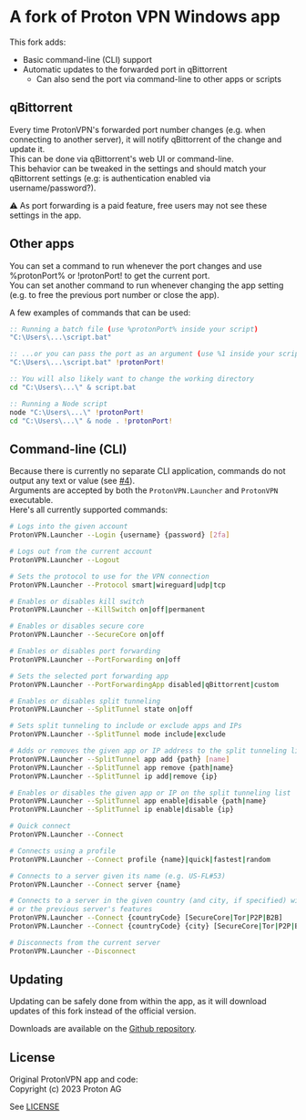 # A fork of Proton VPN Windows app

This fork adds:
- Basic command-line (CLI) support
- Automatic updates to the forwarded port in qBittorrent
  - Can also send the port via command-line to other apps or scripts

## qBittorrent

Every time ProtonVPN's forwarded port number changes (e.g. when connecting to another server), it will notify qBittorrent of the change and update it.  
This can be done via qBittorrent's web UI or command-line.  
This behavior can be tweaked in the settings and should match your qBittorrent settings (e.g: is authentication enabled via username/password?).

⚠️ As port forwarding is a paid feature, free users may not see these settings in the app.

## Other apps

You can set a command to run whenever the port changes and use %protonPort% or !protonPort! to get the current port.  
You can set another command to run whenever changing the app setting (e.g. to free the previous port number or close the app).

A few examples of commands that can be used:
```bat
:: Running a batch file (use %protonPort% inside your script)
"C:\Users\...\script.bat"

:: ...or you can pass the port as an argument (use %1 inside your script)
"C:\Users\...\script.bat" !protonPort!

:: You will also likely want to change the working directory
cd "C:\Users\...\" & script.bat

:: Running a Node script
node "C:\Users\...\" !protonPort!
cd "C:\Users\...\" & node . !protonPort!
```

## Command-line (CLI)

Because there is currently no separate CLI application, commands do not output any text or value (see [#4](https://github.com/ravesheep/ProtonVPN-windows/issues/4)).  
Arguments are accepted by both the `ProtonVPN.Launcher` and `ProtonVPN` executable.  
Here's all currently supported commands:

```sh
# Logs into the given account
ProtonVPN.Launcher --Login {username} {password} [2fa]

# Logs out from the current account
ProtonVPN.Launcher --Logout

# Sets the protocol to use for the VPN connection
ProtonVPN.Launcher --Protocol smart|wireguard|udp|tcp

# Enables or disables kill switch
ProtonVPN.Launcher --KillSwitch on|off|permanent

# Enables or disables secure core
ProtonVPN.Launcher --SecureCore on|off

# Enables or disables port forwarding
ProtonVPN.Launcher --PortForwarding on|off

# Sets the selected port forwarding app
ProtonVPN.Launcher --PortForwardingApp disabled|qBittorrent|custom

# Enables or disables split tunneling
ProtonVPN.Launcher --SplitTunnel state on|off

# Sets split tunneling to include or exclude apps and IPs
ProtonVPN.Launcher --SplitTunnel mode include|exclude

# Adds or removes the given app or IP address to the split tunneling list
ProtonVPN.Launcher --SplitTunnel app add {path} [name]
ProtonVPN.Launcher --SplitTunnel app remove {path|name}
ProtonVPN.Launcher --SplitTunnel ip add|remove {ip}

# Enables or disables the given app or IP on the split tunneling list
ProtonVPN.Launcher --SplitTunnel app enable|disable {path|name}
ProtonVPN.Launcher --SplitTunnel ip enable|disable {ip}

# Quick connect
ProtonVPN.Launcher --Connect

# Connects using a profile
ProtonVPN.Launcher --Connect profile {name}|quick|fastest|random

# Connects to a server given its name (e.g. US-FL#53)
ProtonVPN.Launcher --Connect server {name}

# Connects to a server in the given country (and city, if specified) with given features,
# or the previous server's features
ProtonVPN.Launcher --Connect {countryCode} [SecureCore|Tor|P2P|B2B]
ProtonVPN.Launcher --Connect {countryCode} {city} [SecureCore|Tor|P2P|B2B]

# Disconnects from the current server
ProtonVPN.Launcher --Disconnect
```

## Updating

Updating can be safely done from within the app, as it will download updates of this fork instead of the official version.

Downloads are available on the [Github repository](https://github.com/ravesheep/ProtonVPN-windows/releases/latest).


## License
Original ProtonVPN app and code:  
Copyright (c) 2023 Proton AG

See [LICENSE](LICENSE)
